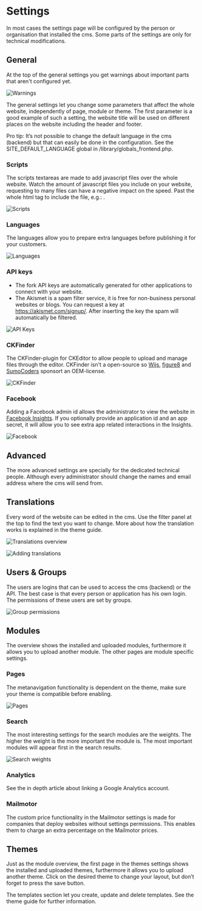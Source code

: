 # Settings

In most cases the settings page will be configured by the person or organisation that installed the cms. Some parts of the settings are only for technical modifications.

## General

At the top of the general settings you get warnings about important parts that aren't configured yet.

![Warnings](https://raw.github.com/forkcms/documentation/master/user%20guide/assets/settings_warnings.png)

The general settings let you change some parameters that affect the whole website, independently of page, module or theme. The first parameter is a good example of such a setting, the website title will be used on different places on the website including the header and footer.

Pro tip: It’s not possible to change the default language in the cms (backend) but that can easily be done in the configuration. See the SITE_DEFAULT_LANGUAGE global in /library/globals_frontend.php.

### Scripts

The scripts textareas are made to add javascript files over the whole website. Watch the amount of javascript files you include on your website, requesting to many files can have a negative impact on the speed. Past the whole html tag to include the file, e.g.: <script src="javascript.js"></script>.

![Scripts](https://raw.github.com/forkcms/documentation/master/user%20guide/assets/settings_general_scripts.png)

### Languages

The languages allow you to prepare extra languages before publishing it for your customers.

![Languages](https://raw.github.com/forkcms/documentation/master/user%20guide/assets/settings_general_languages.png)

### API keys

* The fork API keys are automatically generated for other applications to connect with your website.
* The Akismet is a spam filter service, it is free for non-business personal websites or blogs. You can request a key at https://akismet.com/signup/. After inserting the key the spam will automatically be filtered.

![API Keys](https://raw.github.com/forkcms/documentation/master/user%20guide/assets/settings_general_apikeys.png)


### CKFinder

The CKFinder-plugin for CKEditor to allow people to upload and manage files through the editor. CKFinder isn't a open-source so [Wijs](http://www.wijs.be), [figure8](http://www.figure8.be) and [SumoCoders](http://www.sumocoders.be) sponsort an OEM-license.

![CKFinder](https://raw.github.com/forkcms/documentation/master/user%20guide/assets/settings_general_ckfinder.png)

### Facebook

Adding a Facebook admin id allows the administrator to view the website in [Facebook Insights](https://www.facebook.com/insights/). If you optionally provide an application id and an app secret, it will allow you to see extra app related interactions in the Insights.

![Facebook](https://raw.github.com/forkcms/documentation/master/user%20guide/assets/settings_general_facebook.png)

## Advanced

The more advanced settings are specially for the dedicated technical people. Although every administrator should change the names and email address where the cms will send from.

## Translations

Every word of the website can be edited in the cms. Use the filter panel at the top to find the text you want to change. More about how the translation works is explained in the theme guide.

![Translations overview](https://raw.github.com/forkcms/documentation/master/user%20guide/assets/settings_translations_overview.png)

![Adding translations](https://raw.github.com/forkcms/documentation/master/user%20guide/assets/settings_translations_add.png)

## Users & Groups

The users are logins that can be used to access the cms (backend) or the API. The best case is that every person or application has his own login. The permissions of these users are set by groups.

![Group permissions](https://raw.github.com/forkcms/documentation/master/user%20guide/assets/settings_users_permissions.png)

## Modules

The overview shows the installed and uploaded modules, furthermore it allows you to upload another module. The other pages are module specific settings.

### Pages

The metanavigation functionality is dependent on the theme, make sure your theme is compatible before enabling.

![Pages](https://raw.github.com/forkcms/documentation/master/user%20guide/assets/settings_pages_meta.png)

### Search

The most interesting settings for the search modules are the weights. The higher the weight is the more important the module is. The most important modules will appear first in the search results.

![Search weights](https://raw.github.com/forkcms/documentation/master/user%20guide/assets/settings_search_weight.png)

### Analytics

See the in depth article about linking a Google Analytics account.

### Mailmotor

The custom price functionality in the Mailmotor settings is made for companies that deploy websites without settings permissions. This enables them to charge an extra percentage on the Mailmotor prices.

## Themes

Just as the module overview, the first page in the themes settings shows the installed and uploaded themes, furthermore it allows you to upload another theme. Click on the desired theme to change your layout, but don’t forget to press the save button.

The templates section let you create, update and delete templates. See the theme guide for further information.